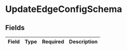 # UpdateEdgeConfigSchema


## Fields

| Field       | Type        | Required    | Description |
| ----------- | ----------- | ----------- | ----------- |